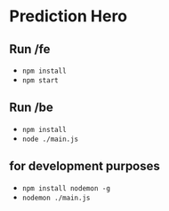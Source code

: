 # Prediction Hero

## Run /fe

* `npm install`
* `npm start`


## Run /be

* `npm install`
* `node ./main.js`

## for development purposes

* `npm install nodemon -g`
* `nodemon ./main.js`


